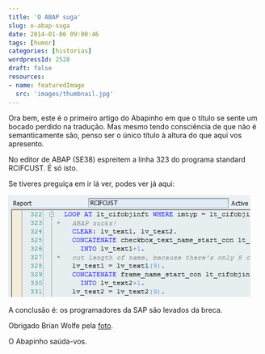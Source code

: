```yaml
---
title: 'O ABAP suga'
slug: o-abap-suga
date: 2014-01-06 09:00:46
tags: [humor]
categories: [historias]
wordpressId: 2528
draft: false
resources:
- name: featuredImage
  src: 'images/thumbnail.jpg'
---
```

Ora bem, este é o primeiro artigo do Abapinho em que o título se sente um bocado perdido na tradução. Mas mesmo tendo consciência de que não é semanticamente são, penso ser o único título à altura do que aqui vos apresento.

<!--more-->

No editor de ABAP (SE38) espreitem a linha 323 do programa standard RCIFCUST. É só isto.

Se tiveres preguiça em ir lá ver, podes ver já aqui:

[![image][1]][1]

A conclusão é: os programadores da SAP são levados da breca.

Obrigado Brian Wolfe pela [foto][2].

O Abapinho saúda-vos.

   [1]: images/abapsucks.gif
   [2]: http://www.flickr.com/photos/97058136@N00/3774149353
